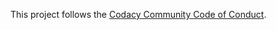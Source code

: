 This project follows the [Codacy Community Code of Conduct](https://community.codacy.com/t/code-of-conduct/19).
